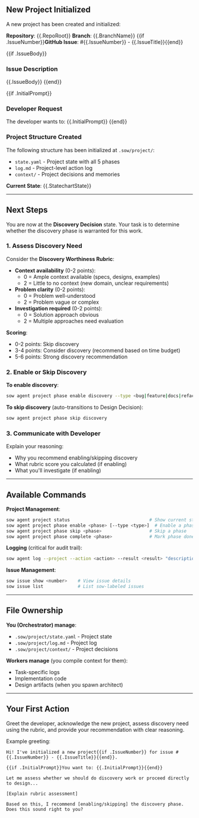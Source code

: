 ## New Project Initialized

A new project has been created and initialized:

**Repository**: {{.RepoRoot}}
**Branch**: {{.BranchName}}
{{if .IssueNumber}}**GitHub Issue**: #{{.IssueNumber}} - {{.IssueTitle}}{{end}}

{{if .IssueBody}}
### Issue Description

{{.IssueBody}}
{{end}}

{{if .InitialPrompt}}
### Developer Request

The developer wants to: {{.InitialPrompt}}
{{end}}

### Project Structure Created

The following structure has been initialized at `.sow/project/`:
- `state.yaml` - Project state with all 5 phases
- `log.md` - Project-level action log
- `context/` - Project decisions and memories

**Current State**: {{.StatechartState}}

---

## Next Steps

You are now at the **Discovery Decision** state. Your task is to determine whether the discovery phase is warranted for this work.

### 1. Assess Discovery Need

Consider the **Discovery Worthiness Rubric**:

- **Context availability** (0-2 points):
  - 0 = Ample context available (specs, designs, examples)
  - 2 = Little to no context (new domain, unclear requirements)
- **Problem clarity** (0-2 points):
  - 0 = Problem well-understood
  - 2 = Problem vague or complex
- **Investigation required** (0-2 points):
  - 0 = Solution approach obvious
  - 2 = Multiple approaches need evaluation

**Scoring**:
- 0-2 points: Skip discovery
- 3-4 points: Consider discovery (recommend based on time budget)
- 5-6 points: Strong discovery recommendation

### 2. Enable or Skip Discovery

**To enable discovery**:
```bash
sow agent project phase enable discovery --type <bug|feature|docs|refactor|general>
```

**To skip discovery** (auto-transitions to Design Decision):
```bash
sow agent project phase skip discovery
```

### 3. Communicate with Developer

Explain your reasoning:
- Why you recommend enabling/skipping discovery
- What rubric score you calculated (if enabling)
- What you'll investigate (if enabling)

---

## Available Commands

**Project Management**:
```bash
sow agent project status                              # Show current state
sow agent project phase enable <phase> [--type <type>]  # Enable a phase
sow agent project phase skip <phase>                  # Skip a phase
sow agent project phase complete <phase>              # Mark phase done
```

**Logging** (critical for audit trail):
```bash
sow agent log --project --action <action> --result <result> "description"
```

**Issue Management**:
```bash
sow issue show <number>    # View issue details
sow issue list             # List sow-labeled issues
```

---

## File Ownership

**You (Orchestrator) manage**:
- `.sow/project/state.yaml` - Project state
- `.sow/project/log.md` - Project log
- `.sow/project/context/` - Project decisions

**Workers manage** (you compile context for them):
- Task-specific logs
- Implementation code
- Design artifacts (when you spawn architect)

---

## Your First Action

Greet the developer, acknowledge the new project, assess discovery need using the rubric, and provide your recommendation with clear reasoning.

Example greeting:
```
Hi! I've initialized a new project{{if .IssueNumber}} for issue #{{.IssueNumber}} - {{.IssueTitle}}{{end}}.

{{if .InitialPrompt}}You want to: {{.InitialPrompt}}{{end}}

Let me assess whether we should do discovery work or proceed directly to design...

[Explain rubric assessment]

Based on this, I recommend [enabling/skipping] the discovery phase. Does this sound right to you?
```
